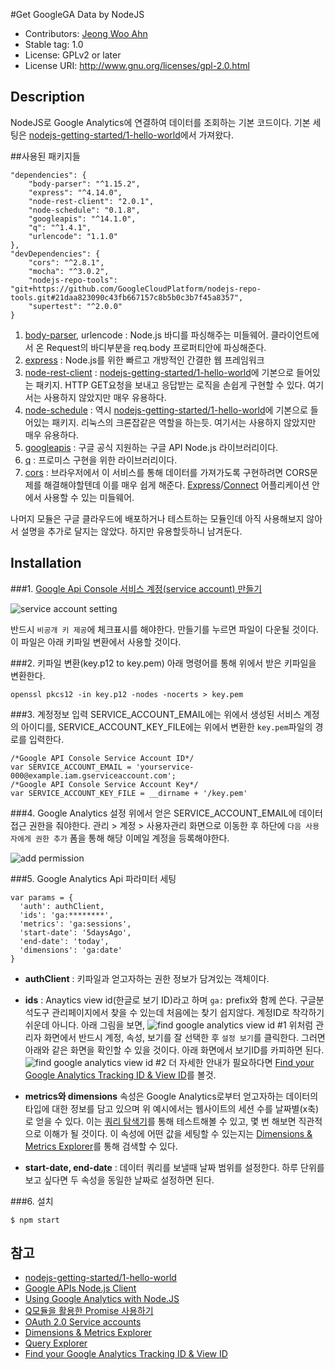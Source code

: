 #Get GoogleGA Data by NodeJS

- Contributors: [Jeong Woo Ahn](https://medium.com/@jeongwooahn)
- Stable tag: 1.0
- License: GPLv2 or later
- License URI: http://www.gnu.org/licenses/gpl-2.0.html

## Description
NodeJS로 Google Analytics에 연결하여 데이터를 조회하는 기본 코드이다. 기본 세팅은 [nodejs-getting-started/1-hello-world](https://github.com/GoogleCloudPlatform/nodejs-getting-started/blob/master/1-hello-world/)에서 가져왔다.

##사용된 패키지들
```
"dependencies": {
    "body-parser": "^1.15.2",
    "express": "^4.14.0",
    "node-rest-client": "2.0.1",
    "node-schedule": "0.1.8",
    "googleapis": "^14.1.0",
    "q": "^1.4.1",
    "urlencode": "1.1.0"
},
"devDependencies": {
    "cors": "^2.8.1",
    "mocha": "^3.0.2",
    "nodejs-repo-tools": "git+https://github.com/GoogleCloudPlatform/nodejs-repo-tools.git#21daa823090c43fb667157c8b5b0c3b7f45a8357",
    "supertest": "^2.0.0"
}
```
1. [body-parser](https://github.com/expressjs/body-parser), urlencode : Node.js 바디를 파싱해주는 미들웨어. 클라이언트에서 온 Request의 바디부분을 req.body 프로퍼티안에 파싱해준다.
2. [express](http://expressjs.com/ko/) : Node.js를 위한 빠르고 개방적인 간결한 웹 프레임워크
3. [node-rest-client](https://www.npmjs.com/package/node-rest-client) : [nodejs-getting-started/1-hello-world](https://github.com/GoogleCloudPlatform/nodejs-getting-started/blob/master/1-hello-world/)에 기본으로 들어있는 패키지. HTTP GET요청을 보내고 응답받는 로직을 손쉽게 구현할 수 있다. 여기서는 사용하지 않았지만 매우 유용하다.
4. [node-schedule](https://www.npmjs.com/package/node-schedule) : 역시 [nodejs-getting-started/1-hello-world](https://github.com/GoogleCloudPlatform/nodejs-getting-started/blob/master/1-hello-world/)에 기본으로 들어있는 패키지. 리눅스의 크론잡같은 역할을 하는듯. 여기서는 사용하지 않았지만 매우 유용하다.
5. [googleapis](https://www.npmjs.com/package/googleapis) : 구글 공식 지원하는 구글  API Node.js 라이브러리이다.
6. [q](https://www.npmjs.com/package/q) : 프로미스 구현을 위한 라이브러리이다.
7. [cors](https://www.npmjs.com/package/cors) : 브라우저에서 이 서비스를 통해 데이터를 가져가도록 구현하려면 CORS문제를 해결해야할텐데 이를 매우 쉽게 해준다. [Express](http://expressjs.com/ko/)/[Connect](http://www.senchalabs.org/connect/) 어플리케이션 안에서 사용할 수 있는 미들웨어.

나머지 모듈은 구글 클라우드에 배포하거나 테스트하는 모듈인데 아직 사용해보지 않아서 설명을 추가로 달지는 않았다. 하지만 유용할듯하니 남겨둔다.

## Installation
###1. [Google Api Console 서비스 계정(service account) 만들기](https://developers.google.com/identity/protocols/OAuth2#serviceaccount)

![service account setting](https://dl.dropboxusercontent.com/u/38351999/gongjam/blog/installation1.jpeg)

반드시 `비공개 키 제공`에 체크표시를 해야한다. 만들기를 누르면 파일이 다운될 것이다. 이 파일은 아래 키파일 변환에서 사용할 것이다.

###2. 키파일 변환(key.p12 to key.pem)
아래 명령어를 통해 위에서 받은 키파일을 변환한다.
```
openssl pkcs12 -in key.p12 -nodes -nocerts > key.pem
```

###3. 계정정보 입력
SERVICE_ACCOUNT_EMAIL에는 위에서 생성된 서비스 계정의 아이디를, SERVICE_ACCOUNT_KEY_FILE에는 위에서 변환한 `key.pem`파일의 경로를 입력한다.
```
/*Google API Console Service Account ID*/
var SERVICE_ACCOUNT_EMAIL = 'yourservice-000@example.iam.gserviceaccount.com';
/*Google API Console Service Account Key*/
var SERVICE_ACCOUNT_KEY_FILE = __dirname + '/key.pem'
```

###4. Google Analytics 설정
위에서 얻은 SERVICE_ACCOUNT_EMAIL에 데이터 접근 권한을 줘야한다. 관리 > 계정 > 사용자관리 화면으로 이동한 후 하단에 `다음 사용자에게 권한 추가` 폼을 통해 해당 이메일 계정을 등록해야한다.

![add permission](https://dl.dropboxusercontent.com/u/38351999/gongjam/blog/installation4.jpeg)

###5. Google Analytics Api 파라미터 세팅
```nodejs
var params = {
  'auth': authClient,
  'ids': 'ga:********',
  'metrics': 'ga:sessions',
  'start-date': '5daysAgo',
  'end-date': 'today',
  'dimensions': 'ga:date'
}
```
- **authClient** : 키파일과 얻고자하는 권한 정보가 담겨있는 객체이다.
- **ids** : Anaytics view id(한글로 보기 ID)라고 하며 `ga:` prefix와 함께 쓴다. 구글분석도구 관리페이지에서 찾을 수 있는데 처음에는 찾기 쉽지않다. 계정ID로 착각하기 쉬운데 아니다. 아래 그림을 보면,
![find google analytics view id #1](https://dl.dropboxusercontent.com/u/38351999/gongjam/blog/installation2.jpeg)
위처럼 관리자 화면에서 반드시 계정, 속성, 보기를 잘 선택한 후 `설정 보기`를 클릭한다. 그러면 아래와 같은 화면을 확인할 수 있을 것이다. 아래 화면에서 보기ID를 카피하면 된다.
![find google analytics view id #2](https://dl.dropboxusercontent.com/u/38351999/gongjam/blog/installation3.jpeg)
더 자세한 안내가 필요하다면 [Find your Google Analytics Tracking ID & View ID](https://lucidpress.zendesk.com/hc/en-us/articles/207335356-Find-your-Google-Analytics-Tracking-ID-View-ID)를 볼것.

- **metrics와 dimensions** 속성은 Google Analytics로부터 얻고자하는 데이터의 타입에 대한 정보를 담고 있으며 위 예시에서는 웹사이트의 세션 수를 날짜별(x축)로 얻을 수 있다. 이는 [쿼리 탐색기](https://ga-dev-tools.appspot.com/query-explorer/)를 통해 테스트해볼 수 있고, 몇 번 해보면 직관적으로 이해가 될 것이다. 이 속성에 어떤 값을 세팅할 수 있는지는 [Dimensions & Metrics Explorer](https://developers.google.com/analytics/devguides/reporting/core/dimsmets)를 통해 검색할 수 있다.
- **start-date, end-date** : 데이터 쿼리를 보낼때 날짜 범위를 설정한다. 하루 단위를 보고 싶다면 두 속성을 동일한 날짜로 설정하면 된다.

###6. 설치
```
$ npm start
```

## 참고
- [nodejs-getting-started/1-hello-world](https://github.com/GoogleCloudPlatform/nodejs-getting-started/blob/master/1-hello-world/)
- [Google APIs Node.js Client](https://github.com/google/google-api-nodejs-client/)
- [Using Google Analytics with Node.JS](http://www.fsjohnny.com/using-google-analytics-api-with-node-js/)
- [Q모듈을 활용한 Promise 사용하기](https://medium.com/@jungseobshin/node-js-callback-hell-%ED%83%88%EC%B6%9C%ED%95%98%EA%B8%B0-%EB%B6%80%EC%9E%AC-q%EB%AA%A8%EB%93%88%EC%9D%84-%ED%99%9C%EC%9A%A9%ED%95%9C-promise-%EC%82%AC%EC%9A%A9%ED%95%98%EA%B8%B0-9c13e0081ba5#.lyojpklw1)
- [OAuth 2.0 Service accounts](https://developers.google.com/identity/protocols/OAuth2#serviceaccount)
- [Dimensions & Metrics Explorer](https://developers.google.com/analytics/devguides/reporting/core/dimsmets)
- [Query Explorer](https://ga-dev-tools.appspot.com/query-explorer/)
- [Find your Google Analytics Tracking ID & View ID](https://lucidpress.zendesk.com/hc/en-us/articles/207335356-Find-your-Google-Analytics-Tracking-ID-View-ID)
